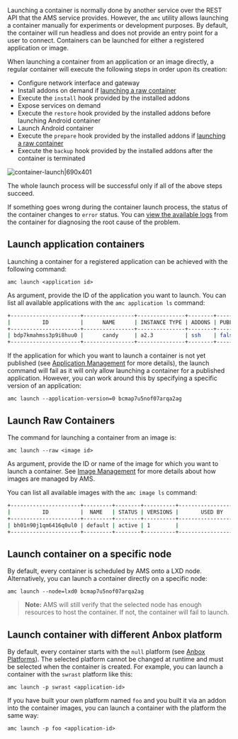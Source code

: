 Launching a container is normally done by another service over the REST API that the AMS service provides. However, the `amc` utility allows launching a container manually for experiments or development purposes. By default, the container will run headless and does not provide an entry point for a user to connect. Containers can be launched for either a registered application or image.

When launching a container from an application or an image directly, a regular container will execute the following steps in order upon its creation:

* Configure network interface and gateway
* Install addons on demand if [launching a raw container](#raw-containers)
* Execute the `install` hook provided by the installed addons
* Expose services on demand
* Execute the `restore` hook provided by the installed addons before launching Android container
* Launch Android container
* Execute the `prepare` hook provided by the installed addons if [launching a raw container](#raw-containers)
* Execute the `backup` hook provided by the installed addons after the container is terminated

![container-launch|690x401](upload://exw6GWcRvMzkIztcUIrizFg0oJz.png)

The whole launch process will be successful only if all of the above steps succeed.

If something goes wrong during the container launch process, the status of the container changes to `error` status. You can [view the available logs](tbd) from the container for diagnosing the root cause of the problem.

## Launch application containers

Launching a container for a registered application can be achieved with the
following command:

    amc launch <application id>

As argument, provide the ID of the application you want to launch. You can
list all available applications with the `amc application ls` command:

```bash
+----------------------+----------------+---------------+--------+-----------+--------+---------------------+
|          ID          |      NAME      | INSTANCE TYPE | ADDONS | PUBLISHED | STATUS |    LAST UPDATED     |
+----------------------+----------------+---------------+--------+-----------+--------+---------------------+
| bdp7kmahmss3p9i8huu0 |      candy     | a2.3          | ssh    | false     | ready  | 2018-08-14 08:44:41 |
+----------------------+----------------+---------------+--------+-----------+--------+---------------------+
```
If the application for which you want to launch a container is not yet published (see [Application Management](https://discourse.ubuntu.com/t/managing-applications/17760) for more details), the launch command will fail as it will only allow launching a container for a published application. However, you can work around this by specifying a specific version of an application:

    amc launch --application-version=0 bcmap7u5nof07arqa2ag

<a name="raw-containers"></a>
## Launch Raw Containers

The command for launching a container from an image is:

    amc launch --raw <image id>

As argument, provide the ID or name of the image for which you want to launch a container. See [Image Management](https://discourse.ubuntu.com/t/managing-images/17758) for more details about how images are managed by AMS.

You can list all available images with the `amc image ls` command:

```bash
+----------------------+---------+--------+----------+----------------------+
|          ID          |  NAME   | STATUS | VERSIONS |       USED BY        |
+----------------------+---------+--------+----------+----------------------+
| bh01n90j1qm6416q0ul0 | default | active | 1        |                      |
+----------------------+---------+--------+----------+----------------------+
```

## Launch container on a specific node

By default, every container is scheduled by AMS onto a LXD node. Alternatively, you can launch a container directly on a specific node:

    amc launch --node=lxd0 bcmap7u5nof07arqa2ag

> **Note:** AMS will still verify that the selected node has enough resources to host the container. If not, the container will fail to launch.

## Launch container with different Anbox platform

By default, every container starts with the `null` platform (see [Anbox Platforms](https://discourse.ubuntu.com/t/anbox-platforms/18733)). The selected platform cannot be changed at runtime and must be selected when the container is created. For example, you can launch a container with the `swrast` platform like this:

    amc launch -p swrast <application-id>

If you have built your own platform named `foo` and you built it via an addon into the container images, you can launch a container with the platform the same way:

    amc launch -p foo <application-id>
